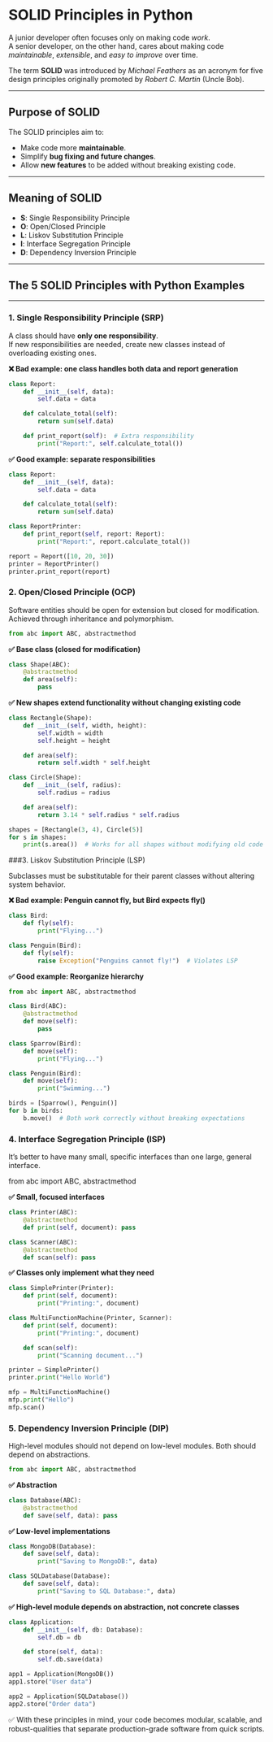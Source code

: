 # SOLID Principles in Python  

A junior developer often focuses only on making code *work*.  
A senior developer, on the other hand, cares about making code *maintainable*, *extensible*, and *easy to improve* over time.  

The term **SOLID** was introduced by *Michael Feathers* as an acronym for five design principles originally promoted by *Robert C. Martin* (Uncle Bob).  

---

## Purpose of SOLID
The SOLID principles aim to:  
* Make code more **maintainable**.  
* Simplify **bug fixing and future changes**.  
* Allow **new features** to be added without breaking existing code.  

---

## Meaning of SOLID
* **S**: Single Responsibility Principle  
* **O**: Open/Closed Principle  
* **L**: Liskov Substitution Principle  
* **I**: Interface Segregation Principle  
* **D**: Dependency Inversion Principle  

---

## The 5 SOLID Principles with Python Examples  

---

### 1. Single Responsibility Principle (SRP)  

A class should have **only one responsibility**.  
If new responsibilities are needed, create new classes instead of overloading existing ones.  


**❌ Bad example: one class handles both data and report generation**
```python
class Report:
    def __init__(self, data):
        self.data = data

    def calculate_total(self):
        return sum(self.data)

    def print_report(self):  # Extra responsibility
        print("Report:", self.calculate_total())
```

**✅ Good example: separate responsibilities**
```python
class Report:
    def __init__(self, data):
        self.data = data

    def calculate_total(self):
        return sum(self.data)

class ReportPrinter:
    def print_report(self, report: Report):
        print("Report:", report.calculate_total())

report = Report([10, 20, 30])
printer = ReportPrinter()
printer.print_report(report)
```

### 2. Open/Closed Principle (OCP)

Software entities should be open for extension but closed for modification.
Achieved through inheritance and polymorphism.

```python
from abc import ABC, abstractmethod
```

**✅ Base class (closed for modification)**
```python
class Shape(ABC):
    @abstractmethod
    def area(self):
        pass
```

**✅ New shapes extend functionality without changing existing code**
```python
class Rectangle(Shape):
    def __init__(self, width, height):
        self.width = width
        self.height = height

    def area(self):
        return self.width * self.height

class Circle(Shape):
    def __init__(self, radius):
        self.radius = radius

    def area(self):
        return 3.14 * self.radius * self.radius

shapes = [Rectangle(3, 4), Circle(5)]
for s in shapes:
    print(s.area())  # Works for all shapes without modifying old code
```

###3. Liskov Substitution Principle (LSP)

Subclasses must be substitutable for their parent classes without altering system behavior.

**❌ Bad example: Penguin cannot fly, but Bird expects fly()**
```python
class Bird:
    def fly(self):
        print("Flying...")

class Penguin(Bird):
    def fly(self):
        raise Exception("Penguins cannot fly!")  # Violates LSP
```
**✅ Good example: Reorganize hierarchy**
```python
from abc import ABC, abstractmethod

class Bird(ABC):
    @abstractmethod
    def move(self):
        pass

class Sparrow(Bird):
    def move(self):
        print("Flying...")

class Penguin(Bird):
    def move(self):
        print("Swimming...")

birds = [Sparrow(), Penguin()]
for b in birds:
    b.move()  # Both work correctly without breaking expectations
```

### 4. Interface Segregation Principle (ISP)

It’s better to have many small, specific interfaces than one large, general interface.

from abc import ABC, abstractmethod

**✅ Small, focused interfaces**
```python
class Printer(ABC):
    @abstractmethod
    def print(self, document): pass

class Scanner(ABC):
    @abstractmethod
    def scan(self): pass
```

**✅ Classes only implement what they need**
```python
class SimplePrinter(Printer):
    def print(self, document):
        print("Printing:", document)

class MultiFunctionMachine(Printer, Scanner):
    def print(self, document):
        print("Printing:", document)

    def scan(self):
        print("Scanning document...")

printer = SimplePrinter()
printer.print("Hello World")

mfp = MultiFunctionMachine()
mfp.print("Hello")
mfp.scan()
```

### 5. Dependency Inversion Principle (DIP)

High-level modules should not depend on low-level modules.
Both should depend on abstractions.

```python
from abc import ABC, abstractmethod
```
**✅ Abstraction**
```python
class Database(ABC):
    @abstractmethod
    def save(self, data): pass
```
**✅ Low-level implementations**
```python
class MongoDB(Database):
    def save(self, data):
        print("Saving to MongoDB:", data)

class SQLDatabase(Database):
    def save(self, data):
        print("Saving to SQL Database:", data)
```
**✅ High-level module depends on abstraction, not concrete classes**
```python
class Application:
    def __init__(self, db: Database):
        self.db = db

    def store(self, data):
        self.db.save(data)

app1 = Application(MongoDB())
app1.store("User data")

app2 = Application(SQLDatabase())
app2.store("Order data")
```

✅ With these principles in mind, your code becomes modular, scalable, and robust-qualities that separate production-grade software from quick scripts.
